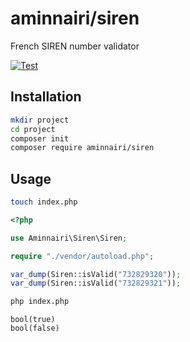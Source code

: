 # aminnairi/siren

French SIREN number validator

[![Test](https://github.com/aminnairi/php-siren/actions/workflows/test.yaml/badge.svg)](https://github.com/aminnairi/php-siren/actions/workflows/test.yaml)

## Installation

```bash
mkdir project
cd project
composer init
composer require aminnairi/siren
```

## Usage

```bash
touch index.php
```

```php
<?php

use Aminnairi\Siren\Siren;

require "./vendor/autoload.php";

var_dump(Siren::isValid("732829320"));
var_dump(Siren::isValid("732829321"));
```

```bash
php index.php
```

```
bool(true)
bool(false)
```
